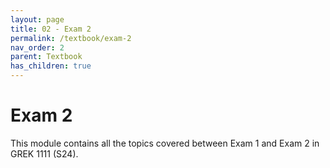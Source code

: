 ```yaml
---
layout: page
title: 02 - Exam 2
permalink: /textbook/exam-2
nav_order: 2
parent: Textbook
has_children: true
---
```


# Exam 2

This module contains all the topics covered between Exam 1 and Exam 2 in GREK 1111 (S24).
